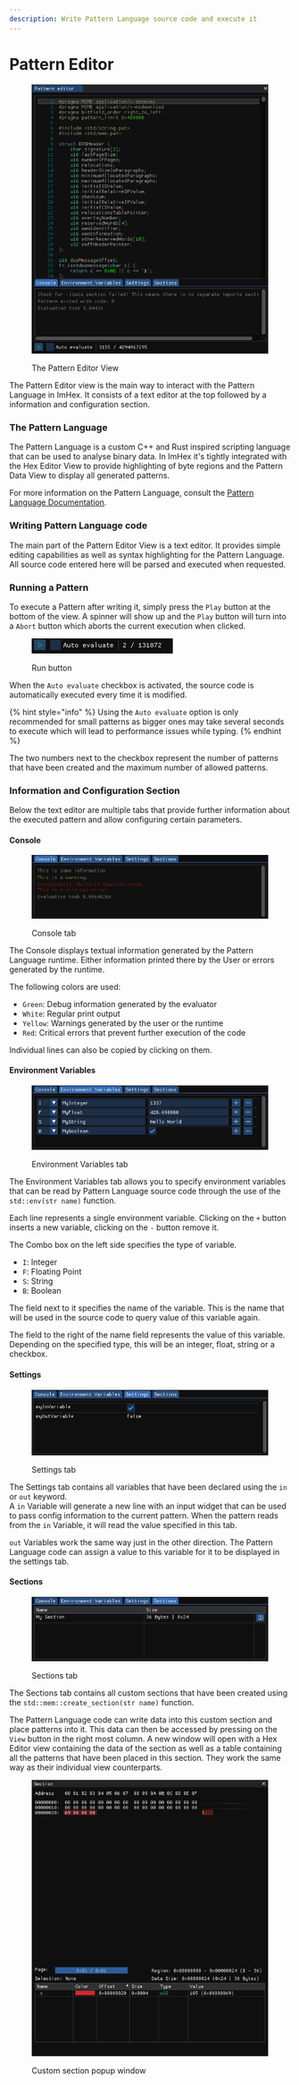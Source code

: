 ```yaml
---
description: Write Pattern Language source code and execute it
---
```


# Pattern Editor

<figure><img src="../.gitbook/assets/imhex_Za4PuTiuny.png" alt=""><figcaption><p>The Pattern Editor View</p></figcaption></figure>

The Pattern Editor view is the main way to interact with the Pattern Language in ImHex. It consists of a text editor at the top followed by a information and configuration section.

### The Pattern Language

The Pattern Language is a custom C++ and Rust inspired scripting language that can be used to analyse binary data. In ImHex it's tightly integrated with the Hex Editor View to provide highlighting of byte regions and the Pattern Data View to display all generated patterns.

For more information on the Pattern Language, consult the [Pattern Language Documentation](https://app.gitbook.com/o/xfl3734L2rDBS2sD53Zi/s/WZzDdGjxmgMSIE3xly6o/).

### Writing Pattern Language code

The main part of the Pattern Editor View is a text editor. It provides simple editing capabilities as well as syntax highlighting for the Pattern Language. All source code entered here will be parsed and executed when requested.

### Running a Pattern

To execute a Pattern after writing it, simply press the `Play` button at the bottom of the view. A spinner will show up and the `Play` button will turn into a `Abort` button which aborts the current execution when clicked.

<figure><img src="../.gitbook/assets/imhex_43O8AUj1QA.png" alt=""><figcaption><p>Run button</p></figcaption></figure>

When the `Auto evaluate` checkbox is activated, the source code is automatically executed every time it is modified.

{% hint style="info" %}
Using the `Auto evaluate` option is only recommended for small patterns as bigger ones may take several seconds to execute which will lead to performance issues while typing.
{% endhint %}

The two numbers next to the checkbox represent the number of patterns that have been created and the maximum number of allowed patterns.

### Information and Configuration Section

Below the text editor are multiple tabs that provide further information about the executed pattern and allow configuring certain parameters.

#### Console

<figure><img src="../.gitbook/assets/imhex_bIMY8WMvYk.png" alt=""><figcaption><p>Console tab</p></figcaption></figure>

The Console displays textual information generated by the Pattern Language runtime. Either information printed there by the User or errors generated by the runtime.

The following colors are used:

* `Green`: Debug information generated by the evaluator
* `White`: Regular print output
* `Yellow`: Warnings generated by the user or the runtime
* `Red`: Critical errors that prevent further execution of the code

Individual lines can also be copied by clicking on them.

#### Environment Variables

<figure><img src="../.gitbook/assets/imhex_8rDNGOdT6V.png" alt=""><figcaption><p>Environment Variables tab</p></figcaption></figure>

The Environment Variables tab allows you to specify environment variables that can be read by Pattern Language source code through the use of the `std::env(str name)` function.

Each line represents a single environment variable. Clicking on the `+` button inserts a new variable, clicking on the `-` button remove it.

The Combo box on the left side specifies the type of variable.

* `I`: Integer
* `F`: Floating Point
* `S`: String
* `B`: Boolean

The field next to it specifies the name of the variable. This is the name that will be used in the source code to query value of this variable again.

The field to the right of the name field represents the value of this variable. Depending on the specified type, this will be an integer, float, string or a checkbox.

#### Settings

<figure><img src="../.gitbook/assets/imhex_frybJR80zl.png" alt=""><figcaption><p>Settings tab</p></figcaption></figure>

The Settings tab contains all variables that have been declared using the `in` or `out` keyword.\
A `in` Variable will generate a new line with an input widget that can be used to pass config information to the current pattern. When the pattern reads from the `in` Variable, it will read the value specified in this tab.

`out` Variables work the same way just in the other direction. The Pattern Language code can assign a value to this variable for it to be displayed in the settings tab.

#### Sections

<figure><img src="../.gitbook/assets/imhex_cqowB8XMS6.png" alt=""><figcaption><p>Sections tab</p></figcaption></figure>

The Sections tab contains all custom sections that have been created using the `std::mem::create_section(str name)` function.

The Pattern Language code can write data into this custom section and place patterns into it. This data can then be accessed by pressing on the `View` button in the right most column. A new window will open with a Hex Editor view containing the data of the section as well as a table containing all the patterns that have been placed in this section. They work the same way as their individual view counterparts.

<figure><img src="../.gitbook/assets/imhex_JI3pGGd7x8.png" alt=""><figcaption><p>Custom section popup window</p></figcaption></figure>
